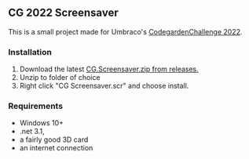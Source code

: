 ## CG 2022 Screensaver

This is a small project made for Umbraco's [CodegardenChallenge 2022](https://umbraco.com/blog/join-the-codegarden-challenge/).

### Installation

1. Download the latest [CG.Screensaver.zip from releases.](https://github.com/lars-erik/cg-screensaver/releases)
2. Unzip to folder of choice
3. Right click "CG Screensaver.scr" and choose install.

### Requirements

* Windows 10+
* .net 3.1, 
* a fairly good 3D card 
* an internet connection